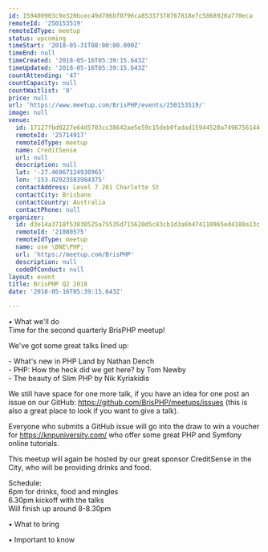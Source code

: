 ```yaml
---
id: 159400903c9e320bcec49d706bf0796ca85337378767818e7c5868920a770eca
remoteId: '250153519'
remoteIdType: meetup
status: upcoming
timeStart: '2018-05-31T08:00:00.000Z'
timeEnd: null
timeCreated: '2018-05-16T05:39:15.643Z'
timeUpdated: '2018-05-16T05:39:15.643Z'
countAttending: '47'
countCapacity: null
countWaitlist: '0'
price: null
url: 'https://www.meetup.com/BrisPHP/events/250153519/'
image: null
venue:
  id: 17127fbd0227e64d5703cc38642ae5e59c15deb0fadad15944520a7496756144
  remoteId: '25714917'
  remoteIdType: meetup
  name: CreditSense
  url: null
  description: null
  lat: '-27.46967124938965'
  lon: '153.02923583984375'
  contactAddress: Level 7 201 Charlotte St
  contactCity: Brisbane
  contactCountry: Australia
  contactPhone: null
organizer:
  id: d3e14a3718f53030525a75535d715620d5c83cb1d3a6b474110965ed4180a13c
  remoteId: '21080575'
  remoteIdType: meetup
  name: use \BNE\PHP;
  url: 'https://meetup.com/BrisPHP'
  description: null
  codeOfConduct: null
layout: event
title: BrisPHP Q2 2018
date: '2018-05-16T05:39:15.643Z'

---
```

<p>• What we'll do<br/>Time for the second quarterly BrisPHP meetup!</p> <p>We've got some great talks lined up:</p> <p>- What's new in PHP Land by Nathan Dench<br/>- PHP: How the heck did we get here? by Tom Newby<br/>- The beauty of Slim PHP by Nik Kyriakidis</p> <p>We still have space for one more talk, if you have an idea for one post an issue on our GitHub: <a href="https://github.com/BrisPHP/meetups/issues" class="linkified">https://github.com/BrisPHP/meetups/issues</a> (this is also a great place to look if you want to give a talk).</p> <p>Everyone who submits a GitHub issue will go into the draw to win a voucher for <a href="https://knpuniversity.com/" class="linkified">https://knpuniversity.com/</a> who offer some great PHP and Symfony online tutorials.</p> <p>This meetup will again be hosted by our great sponsor CreditSense in the City, who will be providing drinks and food.</p> <p>Schedule:<br/>6pm for drinks, food and mingles<br/>6.30pm kickoff with the talks<br/>Will finish up around 8-8.30pm</p> <p>• What to bring</p> <p>• Important to know</p>
